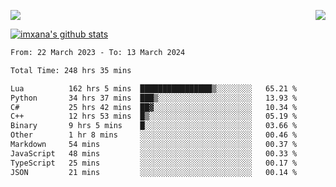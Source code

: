 <p>
  <a href="https://count.getloli.com/"><img src="https://count.getloli.com/get/@xana.readme?theme=moebooru-h"></a>
  <img src="https://weather-icon.journeyad.repl.co/@hangzhou?v=1" align="right">
</p>


<a href="https://github.com/imxana"><img align="center" src="https://github-readme-stats.vercel.app/api?username=imxana&show_icons=true&include_all_commits=true&hide_border=tru&custom_title=imxana%27s%20Github%20Stats" alt="imxana's github stats" /></a> 

<!--START_SECTION:waka-->

```txt
From: 22 March 2023 - To: 13 March 2024

Total Time: 248 hrs 35 mins

Lua          162 hrs 5 mins  ████████████████▒░░░░░░░░   65.21 %
Python       34 hrs 37 mins  ███▒░░░░░░░░░░░░░░░░░░░░░   13.93 %
C#           25 hrs 42 mins  ██▓░░░░░░░░░░░░░░░░░░░░░░   10.34 %
C++          12 hrs 53 mins  █▒░░░░░░░░░░░░░░░░░░░░░░░   05.19 %
Binary       9 hrs 5 mins    █░░░░░░░░░░░░░░░░░░░░░░░░   03.66 %
Other        1 hr 8 mins     ░░░░░░░░░░░░░░░░░░░░░░░░░   00.46 %
Markdown     54 mins         ░░░░░░░░░░░░░░░░░░░░░░░░░   00.37 %
JavaScript   48 mins         ░░░░░░░░░░░░░░░░░░░░░░░░░   00.33 %
TypeScript   25 mins         ░░░░░░░░░░░░░░░░░░░░░░░░░   00.17 %
JSON         21 mins         ░░░░░░░░░░░░░░░░░░░░░░░░░   00.14 %
```

<!--END_SECTION:waka-->

